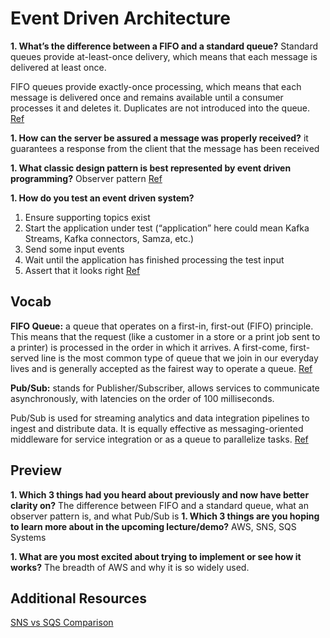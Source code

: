 # Event Driven Architecture

**1. What’s the difference between a FIFO and a standard queue?**
Standard queues provide at-least-once delivery, which means that each message is delivered at least once.

FIFO queues provide exactly-once processing, which means that each message is delivered once and remains available until a consumer processes it and deletes it. Duplicates are not introduced into the queue.
[Ref](https://aws.amazon.com/sqs/faqs/)

**1. How can the server be assured a message was properly received?**
it guarantees a response from the client that the message has been received

**1. What classic design pattern is best represented by event driven programming?**
Observer pattern
[Ref](https://en.wikipedia.org/wiki/Observer_pattern)

**1. How do you test an event driven system?**
1. Ensure supporting topics exist
1. Start the application under test (“application” here could mean Kafka Streams, Kafka connectors, Samza, etc.)
1. Send some input events
1. Wait until the application has finished processing the test input
1. Assert that it looks right
[Ref](https://www.confluent.io/blog/testing-event-driven-systems/)

## Vocab
**FIFO Queue:** a queue that operates on a first-in, first-out (FIFO) principle. This means that the request (like a customer in a store or a print job sent to a printer) is processed in the order in which it arrives. A first-come, first-served line is the most common type of queue that we join in our everyday lives and is generally accepted as the fairest way to operate a queue.
[Ref](https://queue-it.com/queue-first-in-first-out/)

**Pub/Sub:** stands for Publisher/Subscriber, allows services to communicate asynchronously, with latencies on the order of 100 milliseconds.

Pub/Sub is used for streaming analytics and data integration pipelines to ingest and distribute data. It is equally effective as messaging-oriented middleware for service integration or as a queue to parallelize tasks.
[Ref](https://cloud.google.com/pubsub/docs/overview)

## Preview
**1. Which 3 things had you heard about previously and now have better clarity on?**
The difference between FIFO and a standard queue, what an observer pattern is, and what Pub/Sub is
**1. Which 3 things are you hoping to learn more about in the upcoming lecture/demo?**
AWS, SNS, SQS Systems

**1. What are you most excited about trying to implement or see how it works?**
The breadth of AWS and why it is so widely used.

## Additional Resources
[SNS vs SQS Comparison](https://www.youtube.com/watch?v=mXk0MNjlO7A)




